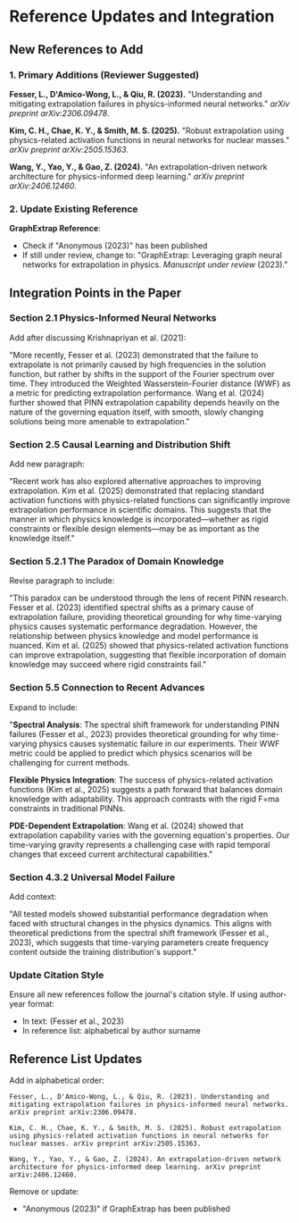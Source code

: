 # Reference Updates and Integration

## New References to Add

### 1. Primary Additions (Reviewer Suggested)

**Fesser, L., D'Amico-Wong, L., & Qiu, R. (2023).** "Understanding and mitigating extrapolation failures in physics-informed neural networks." *arXiv preprint arXiv:2306.09478*.

**Kim, C. H., Chae, K. Y., & Smith, M. S. (2025).** "Robust extrapolation using physics-related activation functions in neural networks for nuclear masses." *arXiv preprint arXiv:2505.15363*.

**Wang, Y., Yao, Y., & Gao, Z. (2024).** "An extrapolation-driven network architecture for physics-informed deep learning." *arXiv preprint arXiv:2406.12460*.

### 2. Update Existing Reference

**GraphExtrap Reference**:
- Check if "Anonymous (2023)" has been published
- If still under review, change to: "GraphExtrap: Leveraging graph neural networks for extrapolation in physics. *Manuscript under review* (2023)."

## Integration Points in the Paper

### Section 2.1 Physics-Informed Neural Networks
Add after discussing Krishnapriyan et al. (2021):

"More recently, Fesser et al. (2023) demonstrated that the failure to extrapolate is not primarily caused by high frequencies in the solution function, but rather by shifts in the support of the Fourier spectrum over time. They introduced the Weighted Wasserstein-Fourier distance (WWF) as a metric for predicting extrapolation performance. Wang et al. (2024) further showed that PINN extrapolation capability depends heavily on the nature of the governing equation itself, with smooth, slowly changing solutions being more amenable to extrapolation."

### Section 2.5 Causal Learning and Distribution Shift
Add new paragraph:

"Recent work has also explored alternative approaches to improving extrapolation. Kim et al. (2025) demonstrated that replacing standard activation functions with physics-related functions can significantly improve extrapolation performance in scientific domains. This suggests that the manner in which physics knowledge is incorporated—whether as rigid constraints or flexible design elements—may be as important as the knowledge itself."

### Section 5.2.1 The Paradox of Domain Knowledge
Revise paragraph to include:

"This paradox can be understood through the lens of recent PINN research. Fesser et al. (2023) identified spectral shifts as a primary cause of extrapolation failure, providing theoretical grounding for why time-varying physics causes systematic performance degradation. However, the relationship between physics knowledge and model performance is nuanced. Kim et al. (2025) showed that physics-related activation functions can improve extrapolation, suggesting that flexible incorporation of domain knowledge may succeed where rigid constraints fail."

### Section 5.5 Connection to Recent Advances
Expand to include:

"**Spectral Analysis**: The spectral shift framework for understanding PINN failures (Fesser et al., 2023) provides theoretical grounding for why time-varying physics causes systematic failure in our experiments. Their WWF metric could be applied to predict which physics scenarios will be challenging for current methods.

**Flexible Physics Integration**: The success of physics-related activation functions (Kim et al., 2025) suggests a path forward that balances domain knowledge with adaptability. This approach contrasts with the rigid F=ma constraints in traditional PINNs.

**PDE-Dependent Extrapolation**: Wang et al. (2024) showed that extrapolation capability varies with the governing equation's properties. Our time-varying gravity represents a challenging case with rapid temporal changes that exceed current architectural capabilities."

### Section 4.3.2 Universal Model Failure
Add context:

"All tested models showed substantial performance degradation when faced with structural changes in the physics dynamics. This aligns with theoretical predictions from the spectral shift framework (Fesser et al., 2023), which suggests that time-varying parameters create frequency content outside the training distribution's support."

### Update Citation Style

Ensure all new references follow the journal's citation style. If using author-year format:
- In text: (Fesser et al., 2023)
- In reference list: alphabetical by author surname

## Reference List Updates

Add in alphabetical order:

```
Fesser, L., D'Amico-Wong, L., & Qiu, R. (2023). Understanding and mitigating extrapolation failures in physics-informed neural networks. arXiv preprint arXiv:2306.09478.

Kim, C. H., Chae, K. Y., & Smith, M. S. (2025). Robust extrapolation using physics-related activation functions in neural networks for nuclear masses. arXiv preprint arXiv:2505.15363.

Wang, Y., Yao, Y., & Gao, Z. (2024). An extrapolation-driven network architecture for physics-informed deep learning. arXiv preprint arXiv:2406.12460.
```

Remove or update:
- "Anonymous (2023)" if GraphExtrap has been published
